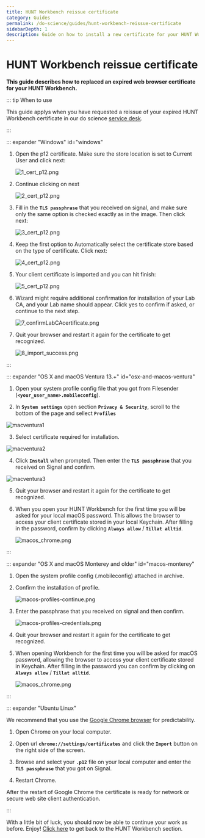 ```yaml
---
title: HUNT Workbench reissue certificate
category: Guides
permalink: /do-science/guides/hunt-workbench-reissue-certificate
sidebarDepth: 1
description: Guide on how to install a new certificate for your HUNT Workbench.
---
```


# HUNT Workbench reissue certificate

**This guide describes how to replaced an expired web browser certificate for your HUNT Workbench.**

::: tip When to use

This guide applys when you have requested a reissue of your expired HUNT Workbench certificate in our do science [service desk](/do-science/service-desk/#hunt-workbench-reissue). 

:::


::: expander "Windows" id="windows"

1. Open the p12 certificate. Make sure the store location is set to Current User and click next:

   ![1_cert_p12.png](./images/1_cert_p12.png)

2. Continue clicking on next

   ![2_cert_p12.png](./images/2_cert_p12.png)

3. Fill in the **`TLS passphrase`** that you received on signal, and make sure only the same option is checked exactly as in the image. Then click next:

   ![3_cert_p12.png](./images/3_cert_p12.png)

4. Keep the first option to Automatically select the certificate store based on the type of certificate. Click next:

   ![4_cert_p12.png](./images/4_cert_p12.png)

5. Your client certificate is imported and you can hit finish:

   ![5_cert_p12.png](./images/5_cert_p12.png)

6. Wizard might require additional confirmation for installation of your Lab CA, and your Lab name should appear. Click yes to confirm if asked, or continue to the next step.

   ![7_confirmLabCAcertificate.png](./images/7_confirmLabCAcertificate.png)

7. Quit your browser and restart it again for the certificate to get recognized.

   ![8_import_success.png](./images/8_import_success.png)

:::


::: expander "OS X and macOS Ventura 13.+" id="osx-and-macos-ventura"
1. Open your system profile config file that you got from Filesender (**`<your_user_name>.mobileconfig`**).

2. In **`System settings`** open section **`Privacy & Security`**, scroll to the bottom of the page and sellect **`Profiles`**

![macventura1](./images/macventura1.png)

3. Select certificate required for installation.

![macventura2](./images/macventura2.png)


4. Click **`Install`**  when prompted. Then enter the **`TLS passphrase`** that you received on Signal and confirm.

![macventura3](./images/macventura3.png)

5. Quit your browser and restart it again for the certificate to get recognized.

6. When you open your HUNT Workbench for the first time you will be asked for your local macOS password. This allows the browser to access your client certificate stored in your local Keychain. After filling in the password, confirm by clicking **`Always allow`** / **`Tillat alltid`**.

   ![macos_chrome.png](./images/macos_chrome.png)


:::

::: expander "OS X and macOS Monterey and older" id="macos-monterey"

1. Open the system profile config (.mobileconfig) attached in archive.

2. Confirm the installation of profile.

   ![macos-profiles-continue.png](./images/macos-profiles-continue.png)

3. Enter the passphrase that you received on signal and then confirm.

   ![macos-profiles-credentials.png](./images/macos-profiles-credentials.png)

4. Quit your browser and restart it again for the certificate to get recognized.

5. When opening Workbench for the first time you will be asked for macOS password,
   allowing the browser to access your client certificate stored in Keychain.
   After filling in the password you can confirm by clicking on **`Always allow`** / **`Tillat alltid`**.

   ![macos_chrome.png](./images/macos_chrome.png)

:::

::: expander "Ubuntu Linux"

We recommend that you use the [Google Chrome browser](https://www.google.com/chrome/) for predictability.

1. Open Chrome on your local computer.

2. Open url **`chrome://settings/certificates`** and click the **`Import`** button on the right side of the screen.

3. Browse and select your **`.p12`** file on your local computer and enter the **`TLS passphrase`** that you got on Signal.

4. Restart Chrome.

After the restart of Google Chrome the certificate is ready for network or secure web site client authentication.

:::

With a little bit of luck, you should now be able to continue your work as before. Enjoy! [Click here](/do-science/hunt-workbench/) to get back to the HUNT Workbench section. 

